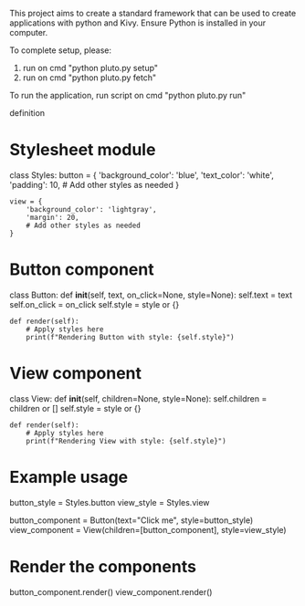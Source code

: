 This project aims to create a standard framework that can be used to create applications with python and Kivy.
Ensure Python is installed in your computer.

To complete setup, please:
1. run on cmd "python pluto.py setup"
2. run on cmd "python pluto.py fetch"

To run the application, run script on cmd
"python pluto.py run"

definition
# Stylesheet module
class Styles:
    button = {
        'background_color': 'blue',
        'text_color': 'white',
        'padding': 10,
        # Add other styles as needed
    }

    view = {
        'background_color': 'lightgray',
        'margin': 20,
        # Add other styles as needed
    }

# Button component
class Button:
    def __init__(self, text, on_click=None, style=None):
        self.text = text
        self.on_click = on_click
        self.style = style or {}

    def render(self):
        # Apply styles here
        print(f"Rendering Button with style: {self.style}")

# View component
class View:
    def __init__(self, children=None, style=None):
        self.children = children or []
        self.style = style or {}

    def render(self):
        # Apply styles here
        print(f"Rendering View with style: {self.style}")

# Example usage
button_style = Styles.button
view_style = Styles.view

button_component = Button(text="Click me", style=button_style)
view_component = View(children=[button_component], style=view_style)

# Render the components
button_component.render()
view_component.render()
